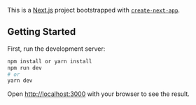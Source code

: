 This is a [Next.js](https://nextjs.org/) project bootstrapped with [`create-next-app`](https://github.com/vercel/next.js/tree/canary/packages/create-next-app).

## Getting Started

First, run the development server:

```bash
npm install or yarn install
npm run dev
# or
yarn dev
```

Open [http://localhost:3000](http://localhost:3000) with your browser to see the result.
